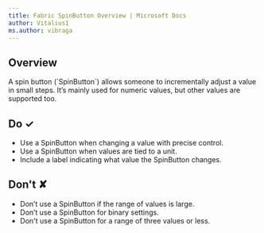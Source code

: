 ```yaml
---
title: Fabric SpinButton Overview | Microsoft Docs
author: Vitalius1
ms.author: vibraga
---
```


## Overview
A spin button (&#x60;SpinButton&#x60;) allows someone to incrementally adjust a value in small steps. It’s mainly used for numeric values, but other values are supported too.



## Do &#10003;
- Use a SpinButton when changing a value with precise control.
- Use a SpinButton when values are tied to a unit.
- Include a label indicating what value the SpinButton changes.


## Don't &#10008;
- Don’t use a SpinButton if the range of values is large.
- Don’t use a SpinButton for binary settings.
- Don&#39;t use a SpinButton for a range of three values or less.
